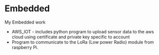 # Embedded
My Embedded work
* AWS_IOT - includes python program to upload sensor data to the aws cloud using certificate and private key specific to account
* Program to communicate to the LoRa (Low power Radio) module from raspberry Pi.
